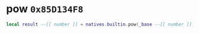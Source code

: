 # pow `0x85D134F8`

```lua
local result --[[ number ]] = natives.builtin.pow(_base --[[ number ]], _exponent --[[ number ]])
```